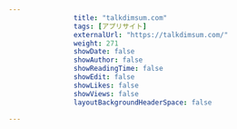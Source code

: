 ---
                title: "talkdimsum.com"
                tags: [アプリサイト]
                externalUrl: "https://talkdimsum.com/"
                weight: 271
                showDate: false
                showAuthor: false
                showReadingTime: false
                showEdit: false
                showLikes: false
                showViews: false
                layoutBackgroundHeaderSpace: false
                ---

